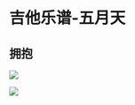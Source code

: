 # 吉他乐谱-五月天

## 拥抱

![](assets/030/02/10/01/01-1666413101739.png)

![](assets/030/02/10/01/01-1666413112719.png)